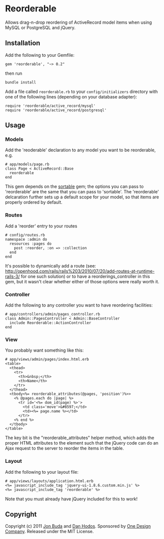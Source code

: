 # Reorderable

Allows drag-n-drop reordering of ActiveRecord model items when using MySQL or PostgreSQL and jQuery.

## Installation

Add the following to your Gemfile:

    gem 'reorderable', "~> 0.2"

then run

    bundle install

Add a file called `reorderable.rb` to your `config/initializers` directory with one of the following lines (depending on your database adapter):

    require 'reorderable/active_record/mysql'
    require 'reorderable/active_record/postgresql'

## Usage

### Models
Add the 'reoderable' declaration to any model you want to be reorderable, e.g.

    # app/models/page.rb
    class Page < ActiveRecord::Base
      reorderable
    end

This gem depends on the [sortable](https://github.com/shuber/sortable) gem; the options you can pass to 'reorderable' are the same that you can pass to 'sortable'. The 'reorderable' delcaration further sets up a default scope for your model, so that items are properly ordered by default.

### Routes

Add a 'reorder' entry to your routes

    # config/routes.rb
    namespace :admin do
      resources :pages do
        post :reorder, :on => :collection
      end
    end

It's possible to dynamically add a route (see: http://openhood.com/rails/rails%203/2010/07/20/add-routes-at-runtime-rails-3/ for one such solution) or to have a reorderings_controller in this gem, but it wasn't clear whether either of those options were really worth it.

### Controller

Add the following to any controller you want to have reordering facilities:

    # app/controllers/admin/pages_controller.rb
    class Admin::PagesController < Admin::BaseController
      include Reorderable::ActionController
    end

### View

You probably want something like this:

    # app/views/admin/pages/index.html.erb
    <table>
      <thead>
        <tr>
          <th>&nbsp;</th>
          <th>Name</th>
        </tr>
      </thead>
      <tbody<%= reorderable_attributes(@pages, 'position')%>>
        <% @pages.each do |page| %>
          <tr id='<%= dom_id(page) %>'>
            <td class='move'>&#8597;</td>
            <td><%= page.name %></td>
          </tr>
        <% end %>
      </tbody>
    </table>

The key bit is the "reorderable_attributes" helper method, which adds the proper HTML attributes to the <tbody> element such that the jQuery code can do an Ajax request to the server to reorder the items in the table.

### Layout

Add the following to your layout file:

    # app/views/layouts/application.html.erb
    <%= javascript_include_tag 'jquery-ui-1.8.6.custom.min.js' %>
    <%= javascript_include_tag 'reorderable' %>

Note that you must already have jQuery included for this to work!

## Copyright

Copyright (c) 2011 [Jon Buda](mailto:jonbuda[at]gmail[dot]com) and [Dan Hodos](mailto:danhodos[at]gmail[dot]com). Sponsored by [One Design Company](http://onedesigncompany.com/). Released under the MIT License.
